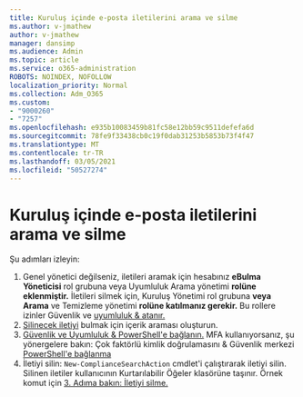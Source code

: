 ```yaml
---
title: Kuruluş içinde e-posta iletilerini arama ve silme
ms.author: v-jmathew
author: v-jmathew
manager: dansimp
ms.audience: Admin
ms.topic: article
ms.service: o365-administration
ROBOTS: NOINDEX, NOFOLLOW
localization_priority: Normal
ms.collection: Adm_O365
ms.custom:
- "9000260"
- "7257"
ms.openlocfilehash: e935b10083459b81fc58e12bb59c9511defefa6d
ms.sourcegitcommit: 78fe9f33438cb0c19f0dab31253b5853b73f4f47
ms.translationtype: MT
ms.contentlocale: tr-TR
ms.lasthandoff: 03/05/2021
ms.locfileid: "50527274"
---
```

# <a name="search-for-and-delete-email-messages-in-your-organization"></a>Kuruluş içinde e-posta iletilerini arama ve silme

Şu adımları izleyin:

1. Genel yönetici değilseniz, iletileri aramak için hesabınız **eBulma Yöneticisi** rol grubuna veya Uyumluluk Arama yönetimi **rolüne eklenmiştir.** İletileri silmek için, Kuruluş Yönetimi rol grubuna **veya Arama** ve Temizleme yönetimi **rolüne katılmanız gerekir.** Bu rollere izinler Güvenlik ve [uyumluluk & atanır.](https://protection.office.com)
2. [Silinecek iletiyi](https://docs.microsoft.com/office365/securitycompliance/content-search) bulmak için içerik araması oluşturun.
3. [Güvenlik ve Uyumluluk & PowerShell'e bağlanın.](https://docs.microsoft.com/powershell/exchange/office-365-scc/connect-to-scc-powershell/connect-to-scc-powershell) MFA kullanıyorsanız, şu yönergelere bakın: Çok faktörlü kimlik doğrulamasını & Güvenlik merkezi [PowerShell'e bağlanma](https://docs.microsoft.com/powershell/exchange/office-365-scc/connect-to-scc-powershell/mfa-connect-to-scc-powershell)
4. İletiyi silin: `New-ComplianceSearchAction` cmdlet'i çalıştırarak iletiyi silin. Silinen iletiler kullanıcının Kurtarılabilir Öğeler klasörüne taşınır. Örnek komut için [3. Adıma bakın: İletiyi silme.](https://docs.microsoft.com/office365/securitycompliance/search-for-and-delete-messages-in-your-organization)
